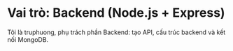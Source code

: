 # Vai trò: Backend (Node.js + Express)
Tôi là truphuong, phụ trách phần Backend: tạo API, cấu trúc backend và kết nối MongoDB.
